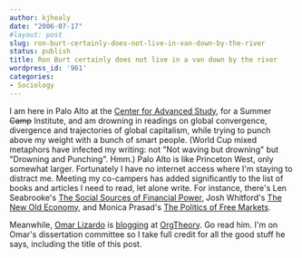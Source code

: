 ```yaml
---
author: kjhealy
date: "2006-07-17"
#layout: post
slug: ron-burt-certainly-does-not-live-in-van-down-by-the-river
status: publish
title: Ron Burt certainly does not live in a van down by the river
wordpress_id: '961'
categories:
- Sociology
---
```


I am here in Palo Alto at the [Center for Advanced Study](http://www.casbs.org/), for a Summer ~~Camp~~ Institute, and am drowning in readings on global convergence, divergence and trajectories of global capitalism, while trying to punch above my weight with a bunch of smart people. (World Cup mixed metaphors have infected my writing: not "Not waving but drowning" but "Drowning and Punching". Hmm.) Palo Alto is like Princeton West, only somewhat larger. Fortunately I have no internet access where I'm staying to distract me. Meeting my co-campers has added significantly to the list of books and articles I need to read, let alone write. For instance, there's Len Seabrooke's [The Social Sources of Financial Power](http://www.amazon.com/exec/obidos/ASIN/0801443806/ref=nosim/), Josh Whitford's [The New Old Economy](http://www.amazon.com/exec/obidos/ASIN/0199286019/ref=nosim/), and Monica Prasad's [The Politics of Free Markets](http://www.amazon.com/exec/obidos/ASIN/0226679020/ref=nosim/).

Meanwhile, [Omar Lizardo](http://www.nd.edu/~olizardo/index.html) is [blogging](http://wordpress.com/tag/guest-bloggers/) at [OrgTheory](http://orgtheory.wordpress.com/). Go read him. I'm on Omar's dissertation committee so I take full credit for all the good stuff he says, including the title of this post.
